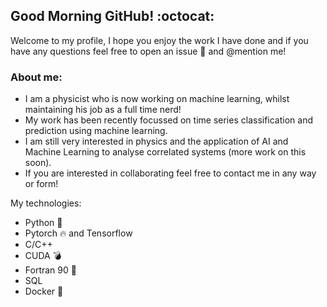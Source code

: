 ## Good Morning GitHub! :octocat:

Welcome to my profile, I hope you enjoy the work I have done and if you have any questions feel free to open an issue 🤔 and @mention me!

### About me:

- I am a physicist who is now working on machine learning, whilst maintaining his job as a full time nerd!
- My work has been recently focussed on time series classification and prediction using machine learning.
- I am still very interested in physics and the application of AI and Machine Learning to analyse correlated systems (more work on this soon).
- If you are interested in collaborating feel free to contact me in any way or form!

My technologies:
- Python :snake:
- Pytorch :fire: and Tensorflow
- C/C++
- CUDA :bomb:
- Fortran 90 :space_invader:
- SQL
- Docker :whale2:

<!--
**gmguarino/gmguarino** is a ✨ _special_ ✨ repository because its `README.md` (this file) appears on your GitHub profile.




Here are some ideas to get you started:

- 🔭 I’m currently working on ...
- 🌱 I’m currently learning ...
- 👯 I’m looking to collaborate on ...
- 🤔 I’m looking for help with ...
- 💬 Ask me about ...
- 📫 How to reach me: ...
- 😄 Pronouns: ...
- ⚡ Fun fact: ...
-->
